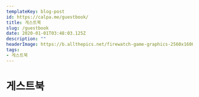 ```yaml
---
templateKey: blog-post
id: https://calpa.me/guestbook/
title: 게스트북
slug: /guestbook
date: 2020-01-01T03:48:03.125Z
description: ""
headerImage: https://b.allthepics.net/firewatch-game-graphics-2560x1600.jpg
tags:
- 게스트북
---
```


# 게스트북
